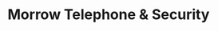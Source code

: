---
title: "Morrow Telephone & Security"
url: /mount-gilead/morrow-telephone-und-security/
shop: Handy
---